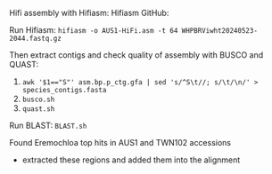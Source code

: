 Hifi assembly with Hifiasm:
Hifiasm GitHub:

Run Hifiasm:
`hifiasm -o AUS1-HiFi.asm -t 64 WHPBRViwht20240523-2044.fastq.gz`

Then extract contigs and check quality of assembly with BUSCO and QUAST:

1. `awk '$1=="S"' asm.bp.p_ctg.gfa | sed 's/^S\t//; s/\t/\n/' > species_contigs.fasta`
2. `busco.sh`
3. `quast.sh`

Run BLAST:
`BLAST.sh`

Found Eremochloa top hits in AUS1 and TWN102 accessions 
- extracted these regions and added them into the alignment

